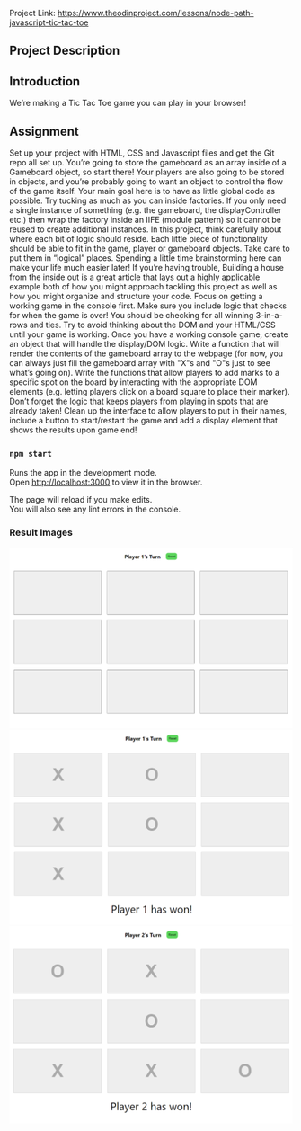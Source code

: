 Project Link: https://www.theodinproject.com/lessons/node-path-javascript-tic-tac-toe

## Project Description
## Introduction
We’re making a Tic Tac Toe game you can play in your browser!

## Assignment
Set up your project with HTML, CSS and Javascript files and get the Git repo all set up.
You’re going to store the gameboard as an array inside of a Gameboard object, so start there! Your players are also going to be stored in objects, and you’re probably going to want an object to control the flow of the game itself.
Your main goal here is to have as little global code as possible. Try tucking as much as you can inside factories. If you only need a single instance of something (e.g. the gameboard, the displayController etc.) then wrap the factory inside an IIFE (module pattern) so it cannot be reused to create additional instances.
In this project, think carefully about where each bit of logic should reside. Each little piece of functionality should be able to fit in the game, player or gameboard objects. Take care to put them in “logical” places. Spending a little time brainstorming here can make your life much easier later!
If you’re having trouble, Building a house from the inside out is a great article that lays out a highly applicable example both of how you might approach tackling this project as well as how you might organize and structure your code.
Focus on getting a working game in the console first. Make sure you include logic that checks for when the game is over! You should be checking for all winning 3-in-a-rows and ties. Try to avoid thinking about the DOM and your HTML/CSS until your game is working.
Once you have a working console game, create an object that will handle the display/DOM logic. Write a function that will render the contents of the gameboard array to the webpage (for now, you can always just fill the gameboard array with "X"s and "O"s just to see what’s going on).
Write the functions that allow players to add marks to a specific spot on the board by interacting with the appropriate DOM elements (e.g. letting players click on a board square to place their marker). Don’t forget the logic that keeps players from playing in spots that are already taken!
Clean up the interface to allow players to put in their names, include a button to start/restart the game and add a display element that shows the results upon game end!

### `npm start`

Runs the app in the development mode.\
Open [http://localhost:3000](http://localhost:3000) to view it in the browser.

The page will reload if you make edits.\
You will also see any lint errors in the console.

### Result Images
![Photo of final site.](public/result1.png)
![Photo of final site.](public/result2.png)
![Photo of final site.](public/result3.png)